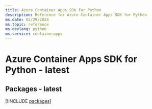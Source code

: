 ```yaml
---
title: Azure Container Apps SDK for Python
description: Reference for Azure Container Apps SDK for Python
ms.date: 02/29/2024
ms.topic: reference
ms.devlang: python
ms.service: containerapps
---
```

# Azure Container Apps SDK for Python - latest
## Packages - latest
[!INCLUDE [packages](container-apps-index.md)]